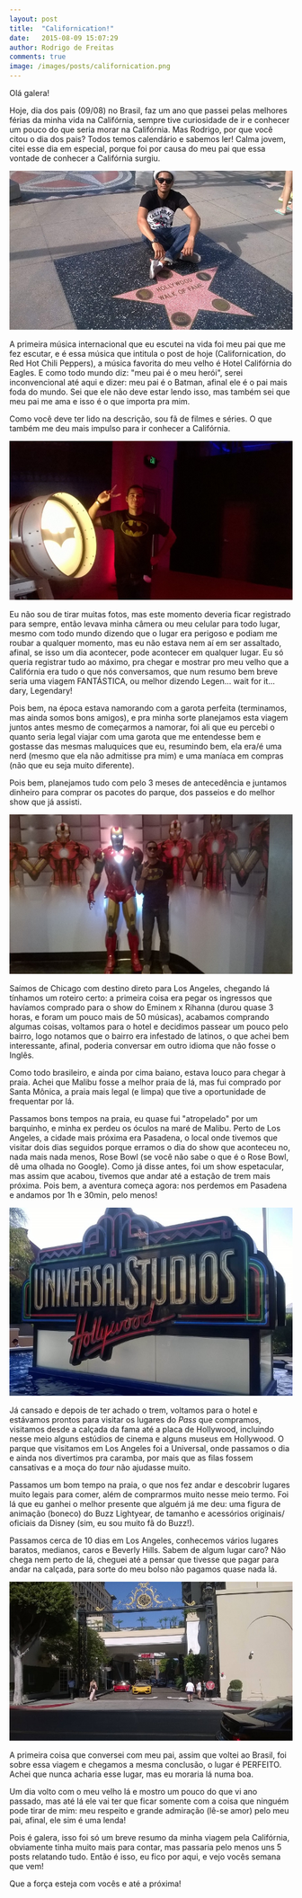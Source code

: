 ```yaml
---
layout: post
title:  "Californication!"
date:   2015-08-09 15:07:29
author: Rodrigo de Freitas
comments: true
image: /images/posts/californication.png
---
```


Olá galera!

Hoje, dia dos pais (09/08) no Brasil, faz um ano que passei pelas melhores férias da minha vida na Califórnia, sempre tive curiosidade de ir e conhecer um pouco do que seria morar na Califórnia. Mas Rodrigo, por que você citou o dia dos pais? Todos temos calendário e sabemos ler! Calma jovem, citei esse dia em especial, porque foi por causa do meu pai que essa vontade de conhecer a Califórnia surgiu.

![](https://raw.githubusercontent.com/rodrigoodf/rodrigoodf.github.io/master/images/posts/post/califa1.jpg)

A primeira música internacional que eu escutei na vida foi meu pai que me fez escutar, e é essa música que intitula o post de hoje (Californication, do Red Hot Chili Peppers), a música favorita do meu velho é Hotel Califórnia do Eagles. E como todo mundo diz: "meu pai é o meu herói", serei inconvencional até aqui e dizer: meu pai é o Batman, afinal ele é o pai mais foda do mundo. Sei que ele não deve estar lendo isso, mas também sei que meu pai me ama e isso é o que importa pra mim.

Como você deve ter lido na descrição, sou fã de filmes e séries. O que também me deu mais impulso para ir conhecer a Califórnia.

![](https://raw.githubusercontent.com/rodrigoodf/rodrigoodf.github.io/master/images/posts/post/califa2.jpg)

Eu não sou de tirar muitas fotos, mas este momento deveria ficar registrado para sempre, então levava minha câmera ou meu celular para todo lugar, mesmo com todo mundo dizendo que o lugar era perigoso e podiam me roubar a qualquer momento, mas eu não estava nem aí em ser assaltado, afinal, se isso um dia acontecer, pode acontecer em qualquer lugar. Eu só queria registrar tudo ao máximo, pra chegar e mostrar pro meu velho que a Califórnia era tudo o que nós conversamos, que num resumo bem breve seria uma viagem FANTÁSTICA, ou melhor dizendo Legen... wait for it... dary, Legendary!

Pois bem, na época estava namorando com a garota perfeita (terminamos, mas ainda somos bons amigos), e pra minha sorte planejamos esta viagem juntos antes mesmo de começarmos a namorar, foi ali que eu percebi o quanto seria legal viajar com uma garota que me entendesse bem e gostasse das mesmas maluquices que eu, resumindo bem, ela era/é uma nerd (mesmo que ela não admitisse pra mim) e uma maníaca em compras (não que eu seja muito diferente).

Pois bem, planejamos tudo com pelo 3 meses de antecedência e juntamos dinheiro para comprar os pacotes do parque, dos passeios e do melhor show que já assisti.


![](https://raw.githubusercontent.com/rodrigoodf/rodrigoodf.github.io/master/images/posts/post/califa3.jpg)

Saímos de Chicago com destino direto para Los Angeles, chegando lá tínhamos um roteiro certo: a primeira coisa era pegar os ingressos que havíamos comprado para o show do Eminem x Rihanna (durou quase 3 horas, e foram um pouco mais de 50 músicas), acabamos comprando algumas coisas, voltamos para o hotel e decidimos passear um pouco pelo bairro, logo notamos que o bairro era infestado de latinos, o que achei bem interessante, afinal, poderia conversar em outro idioma que não fosse o Inglês.

Como todo brasileiro, e ainda por cima baiano, estava louco para chegar à praia. Achei que Malibu fosse a melhor praia de lá, mas fui comprado por Santa Mônica, a praia mais legal (e limpa) que tive a oportunidade de frequentar por lá.

Passamos bons tempos na praia, eu quase fui "atropelado" por um barquinho, e minha ex perdeu os óculos na maré de Malibu. Perto de Los Angeles, a cidade mais próxima era Pasadena, o local onde tivemos que visitar dois dias seguidos porque erramos o dia do show que aconteceu no, nada mais nada menos, Rose Bowl (se você não sabe o que é o Rose Bowl, dê uma olhada no Google). Como já disse antes, foi um show espetacular, mas assim que acabou, tivemos que andar até a estação de trem mais próxima. Pois bem, a aventura começa agora: nos perdemos em Pasadena e andamos por 1h e 30min, pelo menos!

![](https://raw.githubusercontent.com/rodrigoodf/rodrigoodf.github.io/master/images/posts/post/califa4.jpg)

Já cansado e depois de ter achado o trem, voltamos para o hotel e estávamos prontos para visitar os lugares do *Pass* que compramos, visitamos desde a calçada da fama até a placa de Hollywood, incluindo nesse meio alguns estúdios de cinema e alguns museus em Hollywood. O parque que visitamos em Los Angeles foi a Universal, onde passamos o dia e ainda nos divertimos pra caramba, por mais que as filas fossem cansativas e a moça do *tour* não ajudasse muito.

Passamos um bom tempo na praia, o que nos fez andar e descobrir lugares muito legais para comer, além de comprarmos muito nesse meio termo. Foi lá que eu ganhei o melhor presente que alguém já me deu: uma figura de animação (boneco) do Buzz Lightyear, de tamanho e acessórios originais/ oficiais da Disney (sim, eu sou muito fã do Buzz!).

Passamos cerca de 10 dias em Los Angeles, conhecemos vários lugares baratos, medianos, caros e Beverly Hills. Sabem de algum lugar caro? Não chega nem perto de lá, cheguei até a pensar que tivesse que pagar para andar na calçada, para sorte do meu bolso não pagamos quase nada lá.

![](https://raw.githubusercontent.com/rodrigoodf/rodrigoodf.github.io/master/images/posts/post/califa5.jpg)

A primeira coisa que conversei com meu pai, assim que voltei ao Brasil, foi sobre essa viagem e chegamos a mesma conclusão, o lugar é PERFEITO. Achei que nunca acharia esse lugar, mas eu moraria lá numa boa.

Um dia volto com o meu velho lá e mostro um pouco do que vi ano passado, mas até lá ele vai ter que ficar somente com a coisa que ninguém pode tirar de mim: meu respeito e grande admiração (lê-se amor) pelo meu pai, afinal, ele sim é uma lenda!

Pois é galera, isso foi só um breve resumo da minha viagem pela Califórnia, obviamente tinha muito mais para contar, mas passaria pelo menos uns 5 posts relatando tudo. Então é isso, eu fico por aqui, e vejo vocês semana que vem!

Que a força esteja com vocês e até a próxima!


[ini]: http://rodrigoodf.github.io

